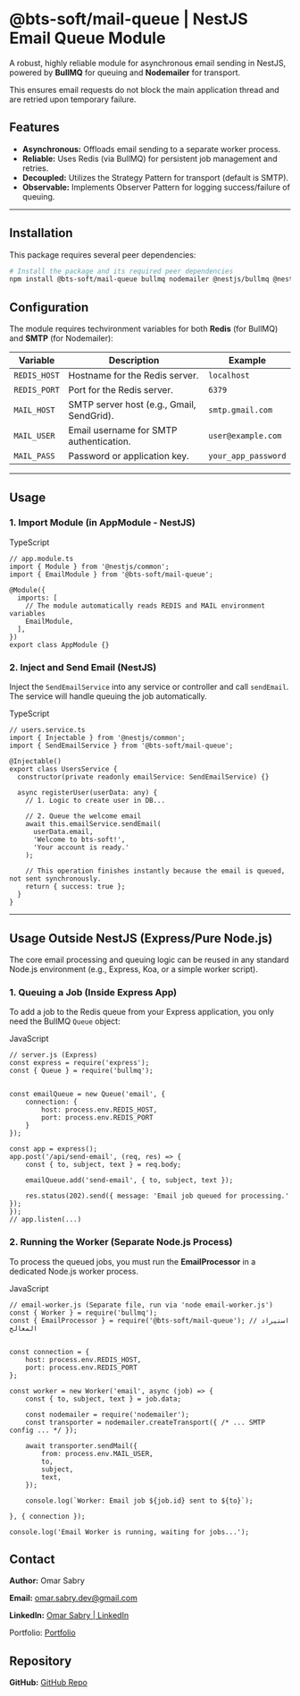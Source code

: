 # @bts-soft/mail-queue | NestJS Email Queue Module

A robust, highly reliable module for asynchronous email sending in NestJS, powered by **BullMQ** for queuing and **Nodemailer** for transport.

This ensures email requests do not block the main application thread and are retried upon temporary failure.

##  Features

* **Asynchronous:** Offloads email sending to a separate worker process.
* **Reliable:** Uses Redis (via BullMQ) for persistent job management and retries.
* **Decoupled:** Utilizes the Strategy Pattern for transport (default is SMTP).
* **Observable:** Implements Observer Pattern for logging success/failure of queuing.

---

## Installation

This package requires several peer dependencies:

```bash
# Install the package and its required peer dependencies
npm install @bts-soft/mail-queue bullmq nodemailer @nestjs/bullmq @nestjs/common
````

## Configuration

The module requires techvironment variables for both **Redis** (for BullMQ) and **SMTP** (for Nodemailer):

|Variable|Description|Example|
|---|---|---|
|`REDIS_HOST`|Hostname for the Redis server.|`localhost`|
|`REDIS_PORT`|Port for the Redis server.|`6379`|
|`MAIL_HOST`|SMTP server host (e.g., Gmail, SendGrid).|`smtp.gmail.com`|
|`MAIL_USER`|Email username for SMTP authentication.|`user@example.com`|
|`MAIL_PASS`|Password or application key.|`your_app_password`|


---

## Usage

### 1. Import Module (in AppModule - NestJS)

TypeScript

```
// app.module.ts
import { Module } from '@nestjs/common';
import { EmailModule } from '@bts-soft/mail-queue';

@Module({
  imports: [
    // The module automatically reads REDIS and MAIL environment variables
    EmailModule, 
  ],
})
export class AppModule {}
```

### 2. Inject and Send Email (NestJS)

Inject the `SendEmailService` into any service or controller and call `sendEmail`. The service will handle queuing the job automatically.

TypeScript

```
// users.service.ts
import { Injectable } from '@nestjs/common';
import { SendEmailService } from '@bts-soft/mail-queue';

@Injectable()
export class UsersService {
  constructor(private readonly emailService: SendEmailService) {}

  async registerUser(userData: any) {
    // 1. Logic to create user in DB...
    
    // 2. Queue the welcome email
    await this.emailService.sendEmail( 
      userData.email, 
      'Welcome to bts-soft!', 
      'Your account is ready.'
    );

    // This operation finishes instantly because the email is queued, not sent synchronously.
    return { success: true };
  }
}
```

---

## Usage Outside NestJS (Express/Pure Node.js)

The core email processing and queuing logic can be reused in any standard Node.js environment (e.g., Express, Koa, or a simple worker script).

### 1. Queuing a Job (Inside Express App)

To add a job to the Redis queue from your Express application, you only need the BullMQ `Queue` object:

JavaScript

```
// server.js (Express)
const express = require('express');
const { Queue } = require('bullmq');


const emailQueue = new Queue('email', { 
    connection: { 
        host: process.env.REDIS_HOST, 
        port: process.env.REDIS_PORT 
    } 
});

const app = express();
app.post('/api/send-email', (req, res) => {
    const { to, subject, text } = req.body;

    emailQueue.add('send-email', { to, subject, text }); 

    res.status(202).send({ message: 'Email job queued for processing.' });
});
// app.listen(...)
```

### 2. Running the Worker (Separate Node.js Process)

To process the queued jobs, you must run the **EmailProcessor** in a dedicated Node.js worker process.

JavaScript

```
// email-worker.js (Separate file, run via 'node email-worker.js')
const { Worker } = require('bullmq');
const { EmailProcessor } = require('@bts-soft/mail-queue'); // استيراد المعالج


const connection = { 
    host: process.env.REDIS_HOST, 
    port: process.env.REDIS_PORT 
};

const worker = new Worker('email', async (job) => {
    const { to, subject, text } = job.data;

    const nodemailer = require('nodemailer');
    const transporter = nodemailer.createTransport({ /* ... SMTP config ... */ });
    
    await transporter.sendMail({
        from: process.env.MAIL_USER,
        to,
        subject,
        text,
    });
    
    console.log(`Worker: Email job ${job.id} sent to ${to}`);

}, { connection });

console.log('Email Worker is running, waiting for jobs...');
```

## Contact


**Author:** Omar Sabry  

**Email:** [omar.sabry.dev@gmail.com](mailto:omar.sabry.dev@gmail.com)  

**LinkedIn:** [Omar Sabry | LinkedIn](https://www.linkedin.com/in/omarsa6ry/)

Portfolio: [Portfolio](https://omarsabry.netlify.app/)

## Repository


**GitHub:** [GitHub Repo](https://github.com/Omar-Sa6ry/bts-soft/tree/main/packages/mail-queue)